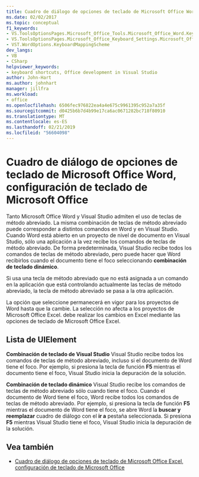 ```yaml
---
title: Cuadro de diálogo de opciones de teclado de Microsoft Office Word, configuración de teclado de Microsoft Office
ms.date: 02/02/2017
ms.topic: conceptual
f1_keywords:
- VS.ToolsOptionsPages.Microsoft_Office_Tools.Microsoft_Office_Word.Keyboard
- VS.ToolsOptionsPages.Microsoft_Office_Keyboard_Settings.Microsoft_Office_Word_Keyboard
- VST.WordOptions.KeyboardMappingScheme
dev_langs:
- VB
- CSharp
helpviewer_keywords:
- keyboard shortcuts, Office development in Visual Studio
author: John-Hart
ms.author: johnhart
manager: jillfra
ms.workload:
- office
ms.openlocfilehash: 6506fec976822ea4a4e675c9961395c952a7a35f
ms.sourcegitcommit: d0425b6b7d4b99e17ca6ac0671282bc718f80910
ms.translationtype: MT
ms.contentlocale: es-ES
ms.lasthandoff: 02/21/2019
ms.locfileid: "56604098"
---
```

# <a name="microsoft-office-word-keyboard-microsoft-office-keyboard-settings-options-dialog-box"></a>Cuadro de diálogo de opciones de teclado de Microsoft Office Word, configuración de teclado de Microsoft Office
  Tanto Microsoft Office Word y Visual Studio admiten el uso de teclas de método abreviado. La misma combinación de teclas de método abreviado puede corresponder a distintos comandos en Word y en Visual Studio. Cuando Word está abierto en un proyecto de nivel de documento en Visual Studio, sólo una aplicación a la vez recibe los comandos de teclas de método abreviado. De forma predeterminada, Visual Studio recibe todos los comandos de teclas de método abreviado, pero puede hacer que Word recibirlos cuando el documento tiene el foco seleccionando **combinación de teclado dinámico**.

 Si usa una tecla de método abreviado que no está asignada a un comando en la aplicación que está controlando actualmente las teclas de método abreviado, la tecla de método abreviado se pasa a la otra aplicación.

 La opción que seleccione permanecerá en vigor para los proyectos de Word hasta que la cambie. La selección no afecta a los proyectos de Microsoft Office Excel. debe realizar los cambios en Excel mediante las opciones de teclado de Microsoft Office Excel.

## <a name="uielement-list"></a>Lista de UIElement
 **Combinación de teclado de Visual Studio** Visual Studio recibe todos los comandos de teclas de método abreviado, incluso si el documento de Word tiene el foco. Por ejemplo, si presiona la tecla de función **F5** mientras el documento tiene el foco, Visual Studio inicia la depuración de la solución.

 **Combinación de teclado dinámico** Visual Studio recibe los comandos de teclas de método abreviado sólo cuando tiene el foco. Cuando el documento de Word tiene el foco, Word recibe todos los comandos de teclas de método abreviado. Por ejemplo, si presiona la tecla de función **F5** mientras el documento de Word tiene el foco, se abre Word la **buscar y reemplazar** cuadro de diálogo con el **ir a** pestaña seleccionada. Si presiona **F5** mientras Visual Studio tiene el foco, Visual Studio inicia la depuración de la solución.

## <a name="see-also"></a>Vea también
- [Cuadro de diálogo de opciones de teclado de Microsoft Office Excel, configuración de teclado de Microsoft Office](../vsto/microsoft-office-excel-keyboard-microsoft-office-keyboard-settings-options-dialog-box.md)

